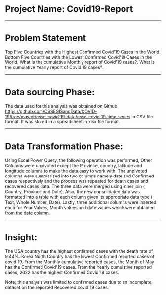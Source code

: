 # Project Name: Covid19-Report

-----
# Problem Statement
Top Five Countries with the Highest Confirmed Covid'19 Cases in the World.
Bottom Five Countries with the Lowest Confirmed Covid'19 Cases in the World.
What is the cumulative Monthly report of Covid'19 cases?.
What is the cumulative Yearly report of Covid'19 cases?.

-----

# Data sourcing Phase:
The data used for this analysis was obtained on Github https://github.com/CSSEGISandData/COVID-19/tree/master/csse_covid_19_data/csse_covid_19_time_series in CSV file format.
It was stored in a spreadsheet in xlsx file format.

-----

# Data Transformation Phase:
Using Excel Power Query, the following operation was performed;
Other Columns were unpivoted except the Province, country, latitude and longitude columns to make the data easy to work with.
The unpivoted columns were summarised into two columns namely date and Confirmed cases respectively and the process was repeated for death cases and recovered cases data.
The three data were merged using inner join ( Country, Province and Date).
Also, the new consolidated data was formatted into a table with each column given its appropriate data type ( Text, Whole Number, Date).
Lastly, three additional columns were inserted each for Year Values, Month values and date values which were obtained from the date column.

------

# Insight:
The USA country has the highest confirmed cases with the death rate of 9.44%.
Korea North Country has the lowest Confirmed reported cases of covid'19.
From the  Monthly cumulative reported cases, the Month of May has the Confirmed Covid'19 cases.
From the  Yearly cumulative reported cases, 2022 has the highest Confirmed Covid'19 cases.

Note; this analysis was limited to confirmed cases due to an incomplete dataset on the reported Recovered covid'19 cases.
